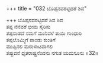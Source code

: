 +++
title = "032 ಬೊಪ್ಪನವರಟ್ಟಿದರೆ ಶಿವ"

+++
ಬೊಪ್ಪನವರಟ್ಟಿದರೆ ಶಿವ ಶಿವ   
ತಪ್ಪ ನೆನೆವರೆ ಭೀಮ ಸೈರಿಸು   
ತಪ್ಪನಾಡದೆ ನಮಗೆ ಮುನಿವಳೆ ತಾಯಿ ಗಾಂಧಾರಿ  
ತಪ್ಪಲೊಮ್ಮಿಗೆ ಪಾಂಡು ಕುಂತಿಗೆ   
ಮುಪ್ಪಿನಲಿ ಮರುಳಾಟವಾಗಲಿ  
ತಪ್ಪುವನೆ ಧೃತರಾಷ್ಟ್ರನೆಂದನು ನಗುತ ಯಮಸೂನು     ॥32॥